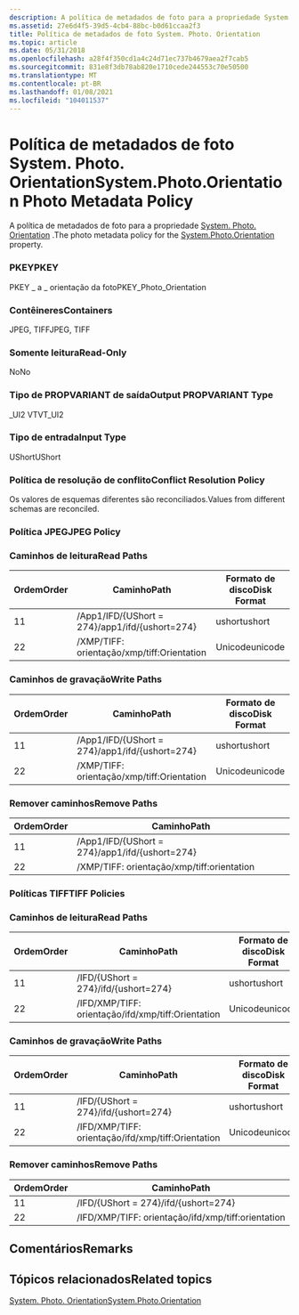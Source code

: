 ```yaml
---
description: A política de metadados de foto para a propriedade System. Photo. Orientation.
ms.assetid: 27e6d4f5-39d5-4cb4-88bc-b0d61ccaa2f3
title: Política de metadados de foto System. Photo. Orientation
ms.topic: article
ms.date: 05/31/2018
ms.openlocfilehash: a28f4f350cd1a4c24d71ec737b4679aea2f7cab5
ms.sourcegitcommit: 831e8f3db78ab820e1710cede244553c70e50500
ms.translationtype: MT
ms.contentlocale: pt-BR
ms.lasthandoff: 01/08/2021
ms.locfileid: "104011537"
---
```

# <a name="systemphotoorientation-photo-metadata-policy"></a><span data-ttu-id="c6e37-103">Política de metadados de foto System. Photo. Orientation</span><span class="sxs-lookup"><span data-stu-id="c6e37-103">System.Photo.Orientation Photo Metadata Policy</span></span>

<span data-ttu-id="c6e37-104">A política de metadados de foto para a propriedade [System. Photo. Orientation](../properties/props-system-photo-meteringmode.md) .</span><span class="sxs-lookup"><span data-stu-id="c6e37-104">The photo metadata policy for the [System.Photo.Orientation](../properties/props-system-photo-meteringmode.md) property.</span></span>

### <a name="pkey"></a><span data-ttu-id="c6e37-105">PKEY</span><span class="sxs-lookup"><span data-stu-id="c6e37-105">PKEY</span></span>

<span data-ttu-id="c6e37-106">PKEY \_ a \_ orientação da foto</span><span class="sxs-lookup"><span data-stu-id="c6e37-106">PKEY\_Photo\_Orientation</span></span>

### <a name="containers"></a><span data-ttu-id="c6e37-107">Contêineres</span><span class="sxs-lookup"><span data-stu-id="c6e37-107">Containers</span></span>

<span data-ttu-id="c6e37-108">JPEG, TIFF</span><span class="sxs-lookup"><span data-stu-id="c6e37-108">JPEG, TIFF</span></span>

### <a name="read-only"></a><span data-ttu-id="c6e37-109">Somente leitura</span><span class="sxs-lookup"><span data-stu-id="c6e37-109">Read-Only</span></span>

<span data-ttu-id="c6e37-110">No</span><span class="sxs-lookup"><span data-stu-id="c6e37-110">No</span></span>

### <a name="output-propvariant-type"></a><span data-ttu-id="c6e37-111">Tipo de PROPVARIANT de saída</span><span class="sxs-lookup"><span data-stu-id="c6e37-111">Output PROPVARIANT Type</span></span>

<span data-ttu-id="c6e37-112">\_UI2 VT</span><span class="sxs-lookup"><span data-stu-id="c6e37-112">VT\_UI2</span></span>

### <a name="input-type"></a><span data-ttu-id="c6e37-113">Tipo de entrada</span><span class="sxs-lookup"><span data-stu-id="c6e37-113">Input Type</span></span>

<span data-ttu-id="c6e37-114">UShort</span><span class="sxs-lookup"><span data-stu-id="c6e37-114">UShort</span></span>

### <a name="conflict-resolution-policy"></a><span data-ttu-id="c6e37-115">Política de resolução de conflito</span><span class="sxs-lookup"><span data-stu-id="c6e37-115">Conflict Resolution Policy</span></span>

<span data-ttu-id="c6e37-116">Os valores de esquemas diferentes são reconciliados.</span><span class="sxs-lookup"><span data-stu-id="c6e37-116">Values from different schemas are reconciled.</span></span>

### <a name="jpeg-policy"></a><span data-ttu-id="c6e37-117">Política JPEG</span><span class="sxs-lookup"><span data-stu-id="c6e37-117">JPEG Policy</span></span>

### <a name="read-paths"></a><span data-ttu-id="c6e37-118">Caminhos de leitura</span><span class="sxs-lookup"><span data-stu-id="c6e37-118">Read Paths</span></span>



| <span data-ttu-id="c6e37-119">Ordem</span><span class="sxs-lookup"><span data-stu-id="c6e37-119">Order</span></span> | <span data-ttu-id="c6e37-120">Caminho</span><span class="sxs-lookup"><span data-stu-id="c6e37-120">Path</span></span>                   | <span data-ttu-id="c6e37-121">Formato de disco</span><span class="sxs-lookup"><span data-stu-id="c6e37-121">Disk Format</span></span> |
|-------|------------------------|-------------|
| <span data-ttu-id="c6e37-122">1</span><span class="sxs-lookup"><span data-stu-id="c6e37-122">1</span></span>     | <span data-ttu-id="c6e37-123">/App1/IFD/{UShort = 274}</span><span class="sxs-lookup"><span data-stu-id="c6e37-123">/app1/ifd/{ushort=274}</span></span> | <span data-ttu-id="c6e37-124">ushort</span><span class="sxs-lookup"><span data-stu-id="c6e37-124">ushort</span></span>      |
| <span data-ttu-id="c6e37-125">2</span><span class="sxs-lookup"><span data-stu-id="c6e37-125">2</span></span>     | <span data-ttu-id="c6e37-126">/XMP/TIFF: orientação</span><span class="sxs-lookup"><span data-stu-id="c6e37-126">/xmp/tiff:Orientation</span></span>  | <span data-ttu-id="c6e37-127">Unicode</span><span class="sxs-lookup"><span data-stu-id="c6e37-127">unicode</span></span>     |



 

### <a name="write-paths"></a><span data-ttu-id="c6e37-128">Caminhos de gravação</span><span class="sxs-lookup"><span data-stu-id="c6e37-128">Write Paths</span></span>



| <span data-ttu-id="c6e37-129">Ordem</span><span class="sxs-lookup"><span data-stu-id="c6e37-129">Order</span></span> | <span data-ttu-id="c6e37-130">Caminho</span><span class="sxs-lookup"><span data-stu-id="c6e37-130">Path</span></span>                   | <span data-ttu-id="c6e37-131">Formato de disco</span><span class="sxs-lookup"><span data-stu-id="c6e37-131">Disk Format</span></span> |
|-------|------------------------|-------------|
| <span data-ttu-id="c6e37-132">1</span><span class="sxs-lookup"><span data-stu-id="c6e37-132">1</span></span>     | <span data-ttu-id="c6e37-133">/App1/IFD/{UShort = 274}</span><span class="sxs-lookup"><span data-stu-id="c6e37-133">/app1/ifd/{ushort=274}</span></span> | <span data-ttu-id="c6e37-134">ushort</span><span class="sxs-lookup"><span data-stu-id="c6e37-134">ushort</span></span>      |
| <span data-ttu-id="c6e37-135">2</span><span class="sxs-lookup"><span data-stu-id="c6e37-135">2</span></span>     | <span data-ttu-id="c6e37-136">/XMP/TIFF: orientação</span><span class="sxs-lookup"><span data-stu-id="c6e37-136">/xmp/tiff:Orientation</span></span>  | <span data-ttu-id="c6e37-137">Unicode</span><span class="sxs-lookup"><span data-stu-id="c6e37-137">unicode</span></span>     |



 

### <a name="remove-paths"></a><span data-ttu-id="c6e37-138">Remover caminhos</span><span class="sxs-lookup"><span data-stu-id="c6e37-138">Remove Paths</span></span>



| <span data-ttu-id="c6e37-139">Ordem</span><span class="sxs-lookup"><span data-stu-id="c6e37-139">Order</span></span> | <span data-ttu-id="c6e37-140">Caminho</span><span class="sxs-lookup"><span data-stu-id="c6e37-140">Path</span></span>                   |
|-------|------------------------|
| <span data-ttu-id="c6e37-141">1</span><span class="sxs-lookup"><span data-stu-id="c6e37-141">1</span></span>     | <span data-ttu-id="c6e37-142">/App1/IFD/{UShort = 274}</span><span class="sxs-lookup"><span data-stu-id="c6e37-142">/app1/ifd/{ushort=274}</span></span> |
| <span data-ttu-id="c6e37-143">2</span><span class="sxs-lookup"><span data-stu-id="c6e37-143">2</span></span>     | <span data-ttu-id="c6e37-144">/XMP/TIFF: orientação</span><span class="sxs-lookup"><span data-stu-id="c6e37-144">/xmp/tiff:orientation</span></span>  |



 

### <a name="tiff-policies"></a><span data-ttu-id="c6e37-145">Políticas TIFF</span><span class="sxs-lookup"><span data-stu-id="c6e37-145">TIFF Policies</span></span>

### <a name="read-paths"></a><span data-ttu-id="c6e37-146">Caminhos de leitura</span><span class="sxs-lookup"><span data-stu-id="c6e37-146">Read Paths</span></span>



| <span data-ttu-id="c6e37-147">Ordem</span><span class="sxs-lookup"><span data-stu-id="c6e37-147">Order</span></span> | <span data-ttu-id="c6e37-148">Caminho</span><span class="sxs-lookup"><span data-stu-id="c6e37-148">Path</span></span>                      | <span data-ttu-id="c6e37-149">Formato de disco</span><span class="sxs-lookup"><span data-stu-id="c6e37-149">Disk Format</span></span> |
|-------|---------------------------|-------------|
| <span data-ttu-id="c6e37-150">1</span><span class="sxs-lookup"><span data-stu-id="c6e37-150">1</span></span>     | <span data-ttu-id="c6e37-151">/IFD/{UShort = 274}</span><span class="sxs-lookup"><span data-stu-id="c6e37-151">/ifd/{ushort=274}</span></span>         | <span data-ttu-id="c6e37-152">ushort</span><span class="sxs-lookup"><span data-stu-id="c6e37-152">ushort</span></span>      |
| <span data-ttu-id="c6e37-153">2</span><span class="sxs-lookup"><span data-stu-id="c6e37-153">2</span></span>     | <span data-ttu-id="c6e37-154">/IFD/XMP/TIFF: orientação</span><span class="sxs-lookup"><span data-stu-id="c6e37-154">/ifd/xmp/tiff:Orientation</span></span> | <span data-ttu-id="c6e37-155">Unicode</span><span class="sxs-lookup"><span data-stu-id="c6e37-155">unicode</span></span>     |



 

### <a name="write-paths"></a><span data-ttu-id="c6e37-156">Caminhos de gravação</span><span class="sxs-lookup"><span data-stu-id="c6e37-156">Write Paths</span></span>



| <span data-ttu-id="c6e37-157">Ordem</span><span class="sxs-lookup"><span data-stu-id="c6e37-157">Order</span></span> | <span data-ttu-id="c6e37-158">Caminho</span><span class="sxs-lookup"><span data-stu-id="c6e37-158">Path</span></span>                      | <span data-ttu-id="c6e37-159">Formato de disco</span><span class="sxs-lookup"><span data-stu-id="c6e37-159">Disk Format</span></span> |
|-------|---------------------------|-------------|
| <span data-ttu-id="c6e37-160">1</span><span class="sxs-lookup"><span data-stu-id="c6e37-160">1</span></span>     | <span data-ttu-id="c6e37-161">/IFD/{UShort = 274}</span><span class="sxs-lookup"><span data-stu-id="c6e37-161">/ifd/{ushort=274}</span></span>         | <span data-ttu-id="c6e37-162">ushort</span><span class="sxs-lookup"><span data-stu-id="c6e37-162">ushort</span></span>      |
| <span data-ttu-id="c6e37-163">2</span><span class="sxs-lookup"><span data-stu-id="c6e37-163">2</span></span>     | <span data-ttu-id="c6e37-164">/IFD/XMP/TIFF: orientação</span><span class="sxs-lookup"><span data-stu-id="c6e37-164">/ifd/xmp/tiff:Orientation</span></span> | <span data-ttu-id="c6e37-165">Unicode</span><span class="sxs-lookup"><span data-stu-id="c6e37-165">unicode</span></span>     |



 

### <a name="remove-paths"></a><span data-ttu-id="c6e37-166">Remover caminhos</span><span class="sxs-lookup"><span data-stu-id="c6e37-166">Remove Paths</span></span>



| <span data-ttu-id="c6e37-167">Ordem</span><span class="sxs-lookup"><span data-stu-id="c6e37-167">Order</span></span> | <span data-ttu-id="c6e37-168">Caminho</span><span class="sxs-lookup"><span data-stu-id="c6e37-168">Path</span></span>                      |
|-------|---------------------------|
| <span data-ttu-id="c6e37-169">1</span><span class="sxs-lookup"><span data-stu-id="c6e37-169">1</span></span>     | <span data-ttu-id="c6e37-170">/IFD/{UShort = 274}</span><span class="sxs-lookup"><span data-stu-id="c6e37-170">/ifd/{ushort=274}</span></span>         |
| <span data-ttu-id="c6e37-171">2</span><span class="sxs-lookup"><span data-stu-id="c6e37-171">2</span></span>     | <span data-ttu-id="c6e37-172">/IFD/XMP/TIFF: orientação</span><span class="sxs-lookup"><span data-stu-id="c6e37-172">/ifd/xmp/tiff:orientation</span></span> |



 

## <a name="remarks"></a><span data-ttu-id="c6e37-173">Comentários</span><span class="sxs-lookup"><span data-stu-id="c6e37-173">Remarks</span></span>

## <a name="related-topics"></a><span data-ttu-id="c6e37-174">Tópicos relacionados</span><span class="sxs-lookup"><span data-stu-id="c6e37-174">Related topics</span></span>

<dl> <dt>

[<span data-ttu-id="c6e37-175">System. Photo. Orientation</span><span class="sxs-lookup"><span data-stu-id="c6e37-175">System.Photo.Orientation</span></span>](../properties/props-system-photo-meteringmode.md)
</dt> </dl>

 

 
